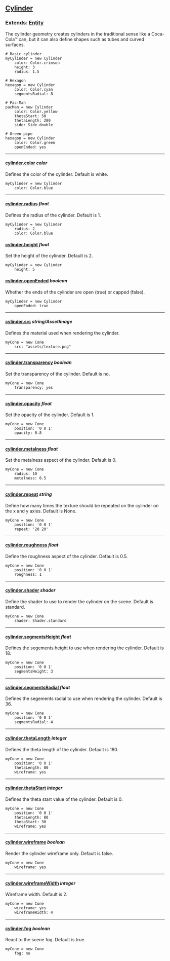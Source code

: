 ## [Cylinder](#cylinder)

### Extends: [Entity](#entity)

The cylinder geometry creates cylinders in the traditional sense like a Coca-Cola™ can, but it can also define shapes such as tubes and curved surfaces.

	# Basic cylinder
	myCylinder = new Cylinder
		color: Color.crimson
		height: 3
		radius: 1.5

	# Hexagon
	hexagon = new Cylinder
		color: Color.cyan
		segmentsRadial: 8

	# Pac-Man
	pacMan = new Cylinder
		color: Color.yellow
		thetaStart: 50
		thetaLength: 280
		side: Side.double

	# Green pipe
	hexagon = new Cylinder
		color: Color.green
		openEnded: yes

-------------------------------------------------------

#### [cylinder.color](#cylinder-color)  *color*

Defines the color of the cylinder. Default is white.

	myCylinder = new Cylinder
		color: Color.blue

-------------------------------------------------------

#### [cylinder.radius](#cylinder-radius) *float*

Defines the radius of the cylinder. Default is 1.

	myCylinder = new Cylinder
		radius: 2
		color: Color.blue

#### [cylinder.height](#cylinder-height) *float*

Set the height of the cylinder. Default is 2.

	myCylinder = new Cylinder
		height: 5

#### [cylinder.openEnded](#cylinder-openended) *boolean*

Whether the ends of the cylinder are open (true) or capped (false).

	myCylinder = new Cylinder
		openEnded: true

-------------------------------------------------------

#### [cylinder.src](#cylinder-src) *string/AssetImage*

Defines the material used when rendering the cylinder.

	myCone = new Cone
		src: "assets/texture.png"

-------------------------------------------------------

#### [cylinder.transparency](#cylinder-transparency) *boolean*

Set the transparency of the cylinder. Default is no.

	myCone = new Cone
		transparency: yes

-------------------------------------------------------

#### [cylinder.opacity](#cylinder-opacity) *float*

Set the opacity of the cylinder. Default is 1.

	myCone = new Cone
		position: '0 0 1'
		opacity: 0.8

-------------------------------------------------------

#### [cylinder.metalness](#cylinder-metalness) *float*

Set the metalness aspect of the cylinder. Default is 0.

	myCone = new Cone
		radius: 10
		metalness: 0.5

-------------------------------------------------------

#### [cylinder.repeat](#cylinder-repeat) *string*

Define how many times the texture should be repeated on the cylinder on the x and y axies. Default is None.

	myCone = new Cone
		position: '0 0 1'
		repeat: '20 20'

-------------------------------------------------------

#### [cylinder.roughness](#cylinder-roughness) *float*

Define the roughness aspect of the cylinder. Default is 0.5.

	myCone = new Cone
		position: '0 0 1'
		roughness: 1

-------------------------------------------------------

#### [cylinder.shader](#cylinder-shader) *shader*

Define the shader to use to render the cylinder on the scene. Default is standard.

	myCone = new Cone
		shader: Shader.standard

-------------------------------------------------------

#### [cylinder.segmentsHeight](#cylinder-segmentsheight) *float*

Defines the segements height to use when rendering the cylinder. Default is 18.

	myCone = new Cone
		position: '0 0 1'
		segmentsHeight: 3

-------------------------------------------------------

#### [cylinder.segmentsRadial](#cylinder-segmentsradial) *float*

Defines the segements radial to use when rendering the cylinder. Default is 36.

	myCone = new Cone
		position: '0 0 1'
		segmentsRadial: 4

-------------------------------------------------------

#### [cylinder.thetaLength](#cylinder-thetalength) *integer*

Defines the theta length of the cylinder. Default is 180.

	myCone = new Cone
		position: '0 0 1'
		thetaLength: 80
		wireframe: yes

-------------------------------------------------------

#### [cylinder.thetaStart](#cylinder-thetastart) *integer*

Defines the theta start value of the cylinder. Default is 0.

	myCone = new Cone
		position: '0 0 1'
		thetaLength: 80
		thetaStart: 30
		wireframe: yes

-------------------------------------------------------

#### [cylinder.wireframe](#cylinder-wireframe) *boolean*

Render the cylinder wireframe only. Default is false.

	myCone = new Cone
		wireframe: yes

-------------------------------------------------------

#### [cylinder.wireframeWidth](#cylinder-wireframewidth) *integer*

Wireframe width. Default is 2.

	myCone = new Cone
		wireframe: yes
		wireframeWidth: 4

-------------------------------------------------------

#### [cylinder.fog](#cylinder-fog) *boolean*

React to the scene fog. Default is true.

	myCone = new Cone
		fog: no
